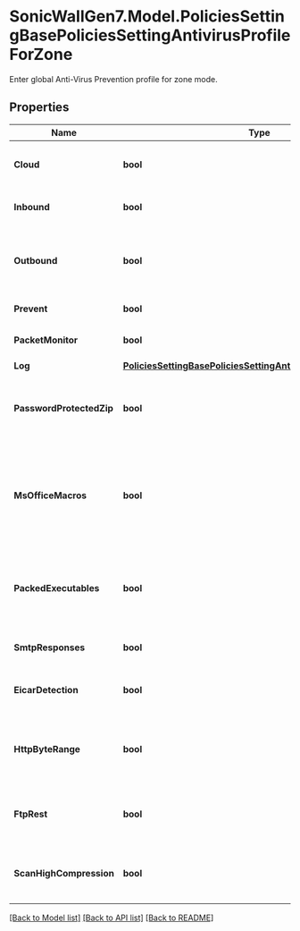 # SonicWallGen7.Model.PoliciesSettingBasePoliciesSettingAntivirusProfileForZone
Enter global Anti-Virus Prevention profile for zone mode.

## Properties

Name | Type | Description | Notes
------------ | ------------- | ------------- | -------------
**Cloud** | **bool** | Enable cloud gateway anti-virus database. | [optional] 
**Inbound** | **bool** | Enable inbound inspection. | [optional] 
**Outbound** | **bool** | Enable outbound inspection for the specified protocols. | [optional] 
**Prevent** | **bool** | Disable prevention. | [optional] 
**PacketMonitor** | **bool** | Enable packet monitor. | [optional] 
**Log** | [**PoliciesSettingBasePoliciesSettingAntivirusProfileForZoneLog**](PoliciesSettingBasePoliciesSettingAntivirusProfileForZoneLog.md) |  | [optional] 
**PasswordProtectedZip** | **bool** | Disable restricting transfer of password-protected ZIP files. | [optional] 
**MsOfficeMacros** | **bool** | Disable restricting transfer of MS-Office type files containing macros (VBA 5 and above). | [optional] 
**PackedExecutables** | **bool** | Disable restricting transfer of packed executable files (UPX, FSG, etc.). | [optional] 
**SmtpResponses** | **bool** | Enable SMTP responses. | [optional] 
**EicarDetection** | **bool** | Enable detection of EICAR test virus. | [optional] 
**HttpByteRange** | **bool** | Enable HTTP Byte-Range requests with Gateway AV. | [optional] 
**FtpRest** | **bool** | Enable FTP &#39;REST&#39; requests with Gateway AV. | [optional] 
**ScanHighCompression** | **bool** | Scan parts of files with high compression ratios. | [optional] 

[[Back to Model list]](../README.md#documentation-for-models) [[Back to API list]](../README.md#documentation-for-api-endpoints) [[Back to README]](../README.md)

